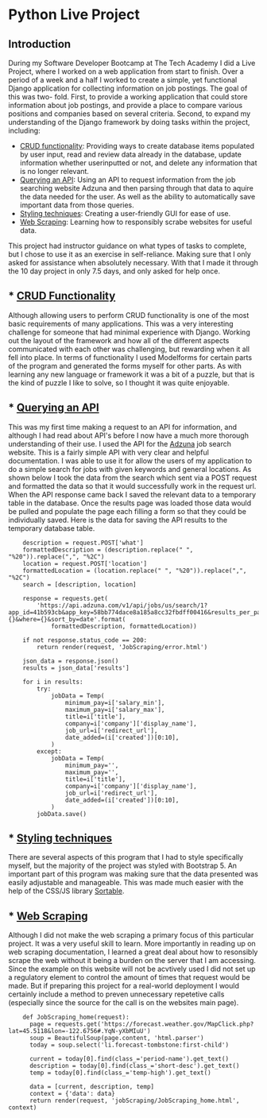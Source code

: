 # Python Live Project

## Introduction
During my Software Developer Bootcamp at The Tech Academy I did a Live Project, where I worked on a web application from start to finish.
Over a period of a week and a half I worked to create a simple, yet functional Django application for collecting information on job postings. The goal of this was two-
fold.
  First, to provide a working application that could store information about job postings, and provide a place to compare various positions and companies based 
  on several criteria. 
  Second, to expand my understanding of the Django framework by doing tasks within the project, including:
* [CRUD functionality](#CRUD-functionality): Providing ways to create database items populated by user input, read and review data already in the database, update information whether userinputted or not, and delete any information that is no longer relevant.
* [Querying an API](#query-API): Using an API to request information from the job searching website Adzuna and then parsing through that data to aquire the data needed for the user. As well as the ability to automatically save important data from those queries.
* [Styling techniques](#CSS-techniques): Creating a user-friendly GUI for ease of use.
* [Web Scraping](#web-scraping): Learning how to responsibly scrabe websites for useful data.
    
 This project had instructor guidance on what types of tasks to complete, but I chose to use it as an exercise in self-reliance. Making sure that I only asked for
 assistance when absolutely necessary. With that I made it through the 10 day project in only 7.5 days, and only asked for help once.
 
## * [CRUD Functionality](#CRUD-functionality)
  Although allowing users to perform CRUD functionality is one of the most basic requirements of many applications. This was a very interesting challenge for someone that had minimal experience with Django. Working out the layout of the framework and how all of the different aspects communicated with  each other was challenging, but rewarding when it all fell into place. In terms of functionality I used Modelforms for certain parts of the program and generated the forms myself for other parts. As with learning any new language or framework it was a bit of a puzzle, but that is the kind of puzzle I like to solve, so I thought it was quite enjoyable.

## * [Querying an API](#query-API)
  This was my first time making a request to an API for information, and although I had read about API's before I now have a much more thorough understanding of their use. I used the API for the [Adzuna](https://developer.adzuna.com/) job search website. This is a fairly simple API with very clear and helpful documentation. I was able to use it for allow the users of my application to do a simple search for jobs with given keywords and general locations. As shown below I took the data from the search which sent via a POST request and formatted the data so that it would successfully
    work in the request url. When the API response came back I saved the relevant data to a temporary table in the database. Once the results page was loaded those data would be pulled and populate the page each filling a form so that they could be individually saved. Here is the data for saving the API results to the temporary database table.

        description = request.POST['what']
        formattedDescription = (description.replace(" ", "%20")).replace(",", "%2C")
        location = request.POST['location']
        formattedLocation = (location.replace(" ", "%20")).replace(",", "%2C")
        search = [description, location]

        response = requests.get(
            'https://api.adzuna.com/v1/api/jobs/us/search/1?app_id=41b593cb&app_key=58bb774dace8a185a8cc32fbdff00416&results_per_page=5&what={}&where={}&sort_by=date'.format(
                formattedDescription, formattedLocation))

        if not response.status_code == 200:
            return render(request, 'JobScraping/error.html')

        json_data = response.json()
        results = json_data['results']

        for i in results:
            try:
                jobData = Temp(
                    minimum_pay=i['salary_min'],
                    maximum_pay=i['salary_max'],
                    title=i['title'],
                    company=i['company']['display_name'],
                    job_url=i['redirect_url'],
                    date_added=(i['created'])[0:10],
                )
            except:
                jobData = Temp(
                    minimum_pay='',
                    maximum_pay='',
                    title=i['title'],
                    company=i['company']['display_name'],
                    job_url=i['redirect_url'],
                    date_added=(i['created'])[0:10],
                )
            jobData.save()


 ## * [Styling techniques](#CSS-techniques)
  There are several aspects of this program that I had to style specifically myself, but the majority of the project was styled with Bootstrap 5.
  An important part of this program was making sure that the data presented was easily adjustable and manageable. This was made much easier with the help of the CSS/JS library [Sortable](https://github.com/SortableJS/Sortable).



 ## * [Web Scraping](#web-scraping)
  Although I did not make the web scraping a primary focus of this particular project. It was a very useful skill to learn. More importantly in reading up on web scraping documentation, I learned a great deal about how to resonsibly scrape the web without it being a burden on the server that I am accessing. Since the example on this website will not be acvtively used I did not set up a regulatory element to control the amount of times that request would be made. But if preparing this project for a real-world deployment I would certainly include a method to preven unnecessary repetetive calls (especially since the source for the call is on the websites main page).

        def JobScraping_home(request):
          page = requests.get('https://forecast.weather.gov/MapClick.php?lat=45.5118&lon=-122.6756#.YqN-yXbMIuU')
          soup = BeautifulSoup(page.content, 'html.parser')
          today = soup.select('li.forecast-tombstone:first-child')

          current = today[0].find(class_='period-name').get_text()
          description = today[0].find(class_='short-desc').get_text()
          temp = today[0].find(class_='temp-high').get_text()

          data = [current, description, temp]
          context = {'data': data}
          return render(request, 'jobScraping/JobScraping_home.html', context)
        

